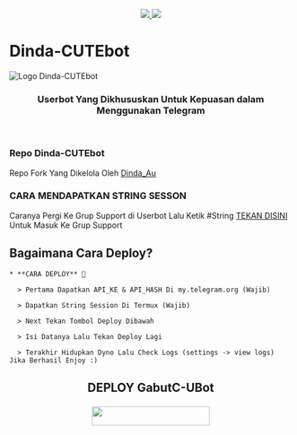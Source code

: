 <p align="center">
  <a href="https://github.com/Ependelope53/GabutC-UBot/fork">
    <img src="https://img.shields.io/github/forks/Ependelope53/GabutC-UBot?label=Fork&style=social">
    
  </a>
  <a href="https://github.com/Ependelope53/GabutC-UBot">
    <img src="https://img.shields.io/github/stars/Ependelope53/GabutC-UBot?style=social">
  </a>
</p>  

# Dinda-CUTEbot
![Logo Dinda-CUTEbot](https://telegra.ph/file/4d44ad01b2ece2fc68a50.jpg)

<h3 align="center">Userbot Yang Dikhususkan Untuk Kepuasan dalam Menggunakan Telegram</h3>
<p align="center">&nbsp;</p>

### Repo Dinda-CUTEbot
Repo Fork Yang Dikelola Oleh [Dinda_Au](https://t.me/DevUnyu_DINDA) 


### CARA MENDAPATKAN STRING SESSON

Caranya Pergi Ke Grup Support di Userbot Lalu Ketik #String [TEKAN DISINI](https://t.me/LordUserbot_Group) Untuk Masuk Ke Grup Support

## Bagaimana Cara Deploy?

```
* **CARA DEPLOY** 🔧

  > Pertama Dapatkan API_KE & API_HASH Di my.telegram.org (Wajib)

  > Dapatkan String Session Di Termux (Wajib)

  > Next Tekan Tombol Deploy Dibawah

  > Isi Datanya Lalu Tekan Deploy Lagi

  > Terakhir Hidupkan Dyno Lalu Check Logs (settings -> view logs) Jika Berhasil Enjoy :)
```
## <p align="center">DEPLOY GabutC-UBot</p>


<p align="center"><a href="https://heroku.com/deploy?template=https://github.com/Ependelope53/GabutC-UBot/tree/Lord-Userbot"> <img src="https://img.shields.io/badge/Deploy%20Ke%20Heroku-magenta?style=flat&logo=heroku" width="210" height="34.45" /></a></p>

<br>
</p>

